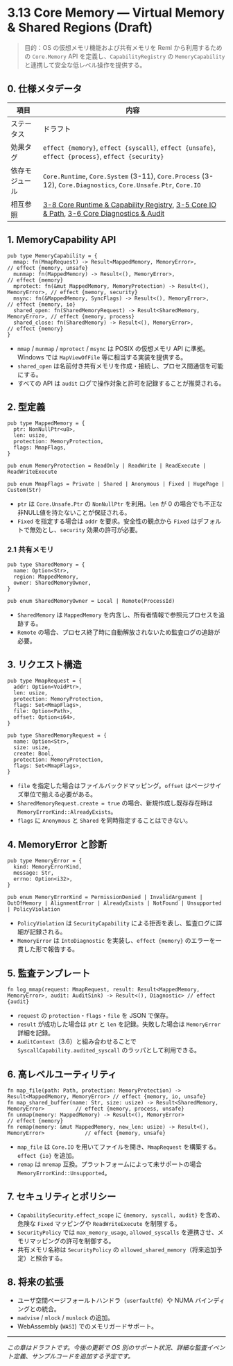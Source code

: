 # 3.13 Core Memory — Virtual Memory & Shared Regions (Draft)

> 目的：OS の仮想メモリ機能および共有メモリを Reml から利用するための `Core.Memory` API を定義し、`CapabilityRegistry` の `MemoryCapability` と連携して安全な低レベル操作を提供する。

## 0. 仕様メタデータ

| 項目 | 内容 |
| --- | --- |
| ステータス | ドラフト |
| 効果タグ | `effect {memory}`, `effect {syscall}`, `effect {unsafe}`, `effect {process}`, `effect {security}` |
| 依存モジュール | `Core.Runtime`, `Core.System` (3-11), `Core.Process` (3-12), `Core.Diagnostics`, `Core.Unsafe.Ptr`, `Core.IO` |
| 相互参照 | [3-8 Core Runtime & Capability Registry](3-8-core-runtime-capability.md), [3-5 Core IO & Path](3-5-core-io-path.md), [3-6 Core Diagnostics & Audit](3-6-core-diagnostics-audit.md) |

## 1. MemoryCapability API

```reml
pub type MemoryCapability = {
  mmap: fn(MmapRequest) -> Result<MappedMemory, MemoryError>,                // effect {memory, unsafe}
  munmap: fn(MappedMemory) -> Result<(), MemoryError>,                       // effect {memory}
  mprotect: fn(&mut MappedMemory, MemoryProtection) -> Result<(), MemoryError>, // effect {memory, security}
  msync: fn(&MappedMemory, SyncFlags) -> Result<(), MemoryError>,            // effect {memory, io}
  shared_open: fn(SharedMemoryRequest) -> Result<SharedMemory, MemoryError>, // effect {memory, process}
  shared_close: fn(SharedMemory) -> Result<(), MemoryError>,                 // effect {memory}
}
```

- `mmap` / `munmap` / `mprotect` / `msync` は POSIX の仮想メモリ API に準拠。Windows では `MapViewOfFile` 等に相当する実装を提供する。
- `shared_open` は名前付き共有メモリを作成・接続し、プロセス間通信を可能にする。
- すべての API は `audit` ログで操作対象と許可を記録することが推奨される。

## 2. 型定義

```reml
pub type MappedMemory = {
  ptr: NonNullPtr<u8>,
  len: usize,
  protection: MemoryProtection,
  flags: MmapFlags,
}

pub enum MemoryProtection = ReadOnly | ReadWrite | ReadExecute | ReadWriteExecute

pub enum MmapFlags = Private | Shared | Anonymous | Fixed | HugePage | Custom(Str)
```

- `ptr` は `Core.Unsafe.Ptr` の `NonNullPtr` を利用。`len` が 0 の場合でも不正な非NULL値を持たないことが保証される。
- `Fixed` を指定する場合は `addr` を要求。安全性の観点から `Fixed` はデフォルトで無効とし、`security` 効果の許可が必要。

### 2.1 共有メモリ

```reml
pub type SharedMemory = {
  name: Option<Str>,
  region: MappedMemory,
  owner: SharedMemoryOwner,
}

pub enum SharedMemoryOwner = Local | Remote(ProcessId)
```

- `SharedMemory` は `MappedMemory` を内含し、所有者情報で参照元プロセスを追跡する。
- `Remote` の場合、プロセス終了時に自動解放されないため監査ログの追跡が必要。

## 3. リクエスト構造

```reml
pub type MmapRequest = {
  addr: Option<VoidPtr>,
  len: usize,
  protection: MemoryProtection,
  flags: Set<MmapFlags>,
  file: Option<Path>,
  offset: Option<i64>,
}

pub type SharedMemoryRequest = {
  name: Option<Str>,
  size: usize,
  create: Bool,
  protection: MemoryProtection,
  flags: Set<MmapFlags>,
}
```

- `file` を指定した場合はファイルバックドマッピング。`offset` はページサイズ単位で揃える必要がある。
- `SharedMemoryRequest.create = true` の場合、新規作成し既存存在時は `MemoryErrorKind::AlreadyExists`。
- `flags` に `Anonymous` と `Shared` を同時指定することはできない。

## 4. MemoryError と診断

```reml
pub type MemoryError = {
  kind: MemoryErrorKind,
  message: Str,
  errno: Option<i32>,
}

pub enum MemoryErrorKind = PermissionDenied | InvalidArgument | OutOfMemory | AlignmentError | AlreadyExists | NotFound | Unsupported | PolicyViolation
```

- `PolicyViolation` は `SecurityCapability` による拒否を表し、監査ログに詳細が記録される。
- `MemoryError` は `IntoDiagnostic` を実装し、`effect {memory}` のエラーを一貫した形で報告する。

## 5. 監査テンプレート

```reml
fn log_mmap(request: MmapRequest, result: Result<MappedMemory, MemoryError>, audit: AuditSink) -> Result<(), Diagnostic> // effect {audit}
```

- `request` の `protection`・`flags`・`file` を JSON で保存。
- `result` が成功した場合は `ptr` と `len` を記録。失敗した場合は `MemoryError` 詳細を記録。
- `AuditContext`（3.6）と組み合わせることで `SyscallCapability.audited_syscall` のラッパとして利用できる。

## 6. 高レベルユーティリティ

```reml
fn map_file(path: Path, protection: MemoryProtection) -> Result<MappedMemory, MemoryError> // effect {memory, io, unsafe}
fn map_shared_buffer(name: Str, size: usize) -> Result<SharedMemory, MemoryError>          // effect {memory, process, unsafe}
fn unmap(memory: MappedMemory) -> Result<(), MemoryError>                                  // effect {memory}
fn remap(memory: &mut MappedMemory, new_len: usize) -> Result<(), MemoryError>             // effect {memory, unsafe}
```

- `map_file` は `Core.IO` を用いてファイルを開き、`MmapRequest` を構築する。`effect {io}` を追加。
- `remap` は `mremap` 互換。プラットフォームによって未サポートの場合 `MemoryErrorKind::Unsupported`。

## 7. セキュリティとポリシー

- `CapabilitySecurity.effect_scope` に `{memory, syscall, audit}` を含め、危険な `Fixed` マッピングや `ReadWriteExecute` を制限する。
- `SecurityPolicy` では `max_memory_usage`, `allowed_syscalls` を連携させ、メモリマッピングの許可を制御する。
- 共有メモリ名称は `SecurityPolicy` の `allowed_shared_memory`（将来追加予定）と照合する。

## 8. 将来の拡張

- ユーザ空間ページフォールトハンドラ（`userfaultfd`）や NUMA バインディングとの統合。
- `madvise` / `mlock` / `munlock` の追加。
- WebAssembly (`WASI`) でのメモリガードサポート。

---

*この章はドラフトです。今後の更新で OS 別のサポート状況、詳細な監査イベント定義、サンプルコードを追加する予定です。*
